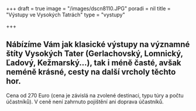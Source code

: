 +++
draft = true
image = "/images/dscn8110.JPG"
poradi = nil
title = "Výstupy ve Vysokých Tatrách"
type = "vystupy"

+++
## Nábízíme Vám jak klasické výstupy na významné štíty Vysokých Tater (Gerlachovský, Lomnický, Ľadový, Kežmarský...), tak i méně časté, avšak neméně krásné, cesty na další vrcholy těchto hor.

Cena od 270 Euro (cena je závislá na zvolené destinaci, typu túry a počtu účastníků). V ceně není zahrnuto pojištění ani doprava účastníků.